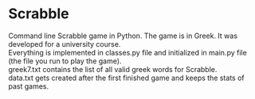 # Scrabble
 Command line Scrabble game in Python. The game is in Greek. It was developed for a university course.   
 Everything is implemented in classes.py file and initialized in main.py file (the file you run to play the game).  
 greek7.txt contains the list of all valid greek words for Scrabble.   
 data.txt gets created after the first finished game and keeps the stats of past games. 
